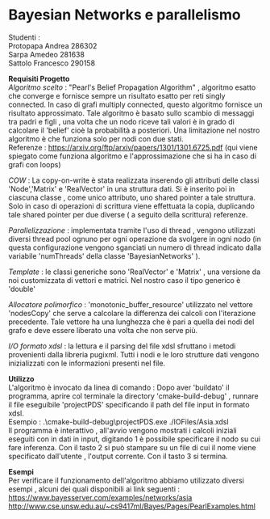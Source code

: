# Bayesian Networks e parallelismo
Studenti :<br>
Protopapa Andrea 286302
<br>Sarpa Amedeo 281638
<br>Sattolo Francesco 290158


**Requisiti Progetto**
<br>*Algoritmo scelto* : "Pearl's Belief Propagation Algorithm" , algoritmo esatto  che converge e fornisce sempre un risultato esatto
per reti singly connected. In caso di grafi multiply connected, questo algoritmo fornisce un risultato approssimato.
Tale algoritmo è basato sullo scambio di messaggi tra padri e figli , una volta che un nodo riceve tali valori è in grado di calcolare
il 'belief' cioè la probabilità a posteriori.
Una limitazione nel nostro algoritmo è che funziona solo per nodi con due stati.
<br> Referenze : https://arxiv.org/ftp/arxiv/papers/1301/1301.6725.pdf (qui viene spiegato come funziona algoritmo e l'approssimazione che si ha in caso di grafi con loops)

*COW* : La copy-on-write è stata realizzata inserendo gli attributi delle classi 'Node','Matrix' e 'RealVector' in una struttura dati. Si è inserito poi in ciascuna classe , come unico attributo,
uno shared pointer a tale struttura. Solo in caso di operazioni di scrittura  viene effettuata la copia, duplicando tale shared pointer per due diverse ( a seguito della scrittura) referenze.

*Parallelizzazione* : implementata tramite l'uso di thread , vengono utilizzati diversi thread pool ognuno per ogni operazione da svolgere in ogni nodo (in questa configurazione vengono sganciati un numero di thread indicato dalla variabile 'numThreads' della classe 'BayesianNetworks' ).

*Template* : le classi generiche sono 'RealVector' e 'Matrix' , una versione da noi customizzata di vettori e matrici. Nel nostro caso il tipo generico è 'double'

*Allocatore polimorfico* : 'monotonic_buffer_resource' utilizzato  nel vettore 'nodesCopy' che serve a calcolare la differenza dei calcoli con l'iterazione precedente. Tale vettore ha una lunghezza che è pari a quella dei nodi del grafo e deve essere liberato una volta che non serve più. 

*I/O formato xdsl* : la lettura e il parsing del file xdsl sfruttano i metodi provenienti dalla libreria pugixml. Tutti i nodi e le loro strutture dati vengono inizializzati con le informazioni presenti nel file.

**Utilizzo**
<br>L'algoritmo è  invocato da linea di comando : Dopo aver 'buildato' il programma, aprire col terminale la directory 'cmake-build-debug' , runnare il 
file eseguibile 'projectPDS' specificando il path del file input in formato xdsl.<br> 
Esempio :  .\cmake-build-debug\projectPDS.exe ./IOFiles/Asia.xdsl<br>
Il programma è interattivo , all'avvio vengono mostrati i calcoli iniziali eseguiti con in dati in input, digitando 1 è possibile specificare il nodo su cui fare inferenza.
Con il tasto 2 si può stampare su un file di cui il nome viene specificato dall'utente , l'output corrente. Con il tasto 3 si termina.


**Esempi**
<br>Per verificare il funzionamento dell'algoritmo abbiamo utilizzato diversi esempi , alcuni dei quali disponibili ai link seguenti :<br>
https://www.bayesserver.com/examples/networks/asia
<br>http://www.cse.unsw.edu.au/~cs9417ml/Bayes/Pages/PearlExamples.html
